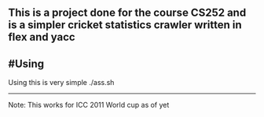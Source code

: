 This is a project done for the course CS252 and is a simpler cricket statistics crawler written in flex and yacc
---
#Using
---
Using this is very simple
./ass.sh <id of match>

---
Note: This works for ICC 2011 World cup as of yet
